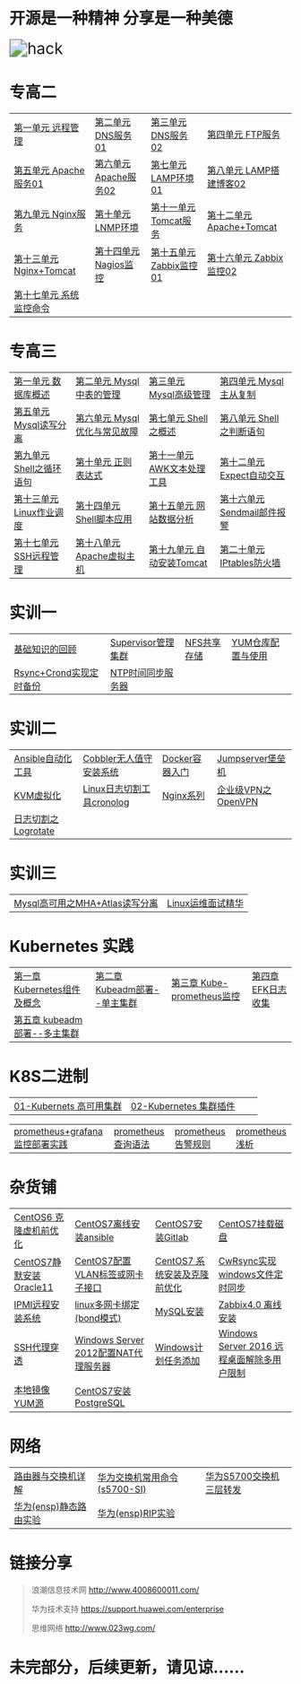 # 开源是一种精神  分享是一种美德

<img src="assets/hack.gif" alt="hack" style="zoom:200%;" />



# 专高二

<table border="0">
    <tr>
        <td><a href="专高二/第一单元 远程管理/第一单元 远程管理.md">第一单元 远程管理</a></td>
		<td><a href="专高二/第二单元 DNS服务01/第二单元 DNS服务01.md">第二单元 DNS服务01</a></td>
        <td><a href="专高二/第三单元 DNS服务02/第三单元 DNS服务02.md">第三单元 DNS服务02</a></td>
        <td><a href="专高二/第四单元 FTP服务/第四单元 FTP服务.md">第四单元 FTP服务</a></td>
    </tr>
    <tr>
        <td><a href="专高二/第五单元 Apache服务01/第五单元 Apache服务01.md">第五单元 Apache服务01</a></td>
        <td><a href="专高二/第六单元 Apache服务02/第六单元 Apache服务02.md">第六单元 Apache服务02</a></td>
        <td><a href="专高二/第七单元 LAMP环境01/第七单元 LAMP环境01.md">第七单元 LAMP环境01</a></td>
        <td><a href="专高二/第八单元 LAMP搭建博客02/第八单元 LAMP搭建博客02.md">第八单元 LAMP搭建博客02</a></td>
    </tr>
	<tr>
        <td><a href="专高二/第九单元 Nginx服务/第九单元 Nginx服务.md">第九单元 Nginx服务</a></td>
        <td><a href="专高二/第十单元 LNMP环境/第十单元 LNMP环境.md">第十单元 LNMP环境</a></td>
        <td><a href="专高二/第十一单元 Tomcat服务/第十一单元 Tomcat服务.md">第十一单元 Tomcat服务</a></td>
        <td><a href="专高二/第十二单元 Apache+Tomcat/第十二单元 Apache+Tomcat.md">第十二单元 Apache+Tomcat</a></td>
    </tr>
	<tr>
        <td><a href="专高二/第十三单元 Nginx+Tomcat/第十三单元 Nginx+Tomcat.md">第十三单元 Nginx+Tomcat</a></td>
        <td><a href="专高二/第十四单元 Nagios监控/第十四单元 Nagios监控.md">第十四单元 Nagios监控</a></td>
        <td><a href="专高二/第十五单元 Zabbix监控01/第十五单元 Zabbix监控01.md">第十五单元 Zabbix监控01</a></td>
        <td><a href="专高二/第十六单元 Zabbix监控02/第十六单元 Zabbix监控02.md">第十六单元 Zabbix监控02</a></td>
    </tr>
	<tr>
        <td><a href="专高二/第十七单元 系统监控命令/第十七单元 系统监控命令.md">第十七单元 系统监控命令</a></td>
    </tr>
</table>



# 专高三

<table border="0">
    <tr>
        <td><a href="专高三/第一单元 数据库概述/第一单元 数据库概述.md">第一单元 数据库概述</a></td>
		<td><a href="专高三/第二单元 Mysql中表的管理/第二单元 Mysql中表的管理.md">第二单元 Mysql中表的管理</a></td>
        <td><a href="专高三/第三单元 Mysql高级管理/第三单元 Mysql高级管理.md">第三单元 Mysql高级管理</a></td>
        <td><a href="专高三/第四单元 Mysql主从复制/第四单元 Mysql主从复制.md">第四单元 Mysql主从复制</a></td>
    </tr>
    <tr>
        <td><a href="专高三/第五单元 Mysql读写分离/第五单元 Mysql读写分离.md">第五单元 Mysql读写分离</a></td>
        <td><a href="专高三/第六单元 Mysql优化与常见故障/第六单元 Mysql优化与常见故障.md">第六单元 Mysql优化与常见故障</a></td>
        <td><a href="专高三/第七单元 Shell之概述/第七单元 Shell之概述.md">第七单元 Shell之概述</a></td>
        <td><a href="专高三/第八单元 Shell之判断语句/第八单元 Shell之判断语句.md">第八单元 Shell之判断语句</a></td>
    </tr>
	<tr>
        <td><a href="专高三/第九单元 Shell之循环语句/第九单元 Shell之循环语句.md">第九单元 Shell之循环语句</a></td>
        <td><a href="专高三/第十单元 正则表达式/第十单元 正则表达式.md">第十单元 正则表达式</a></td>
        <td><a href="专高三/第十一单元 AWK文本处理工具/第十一单元 AWK文本处理工具.md">第十一单元 AWK文本处理工具</a></td>
        <td><a href="专高三/第十二单元 Expect自动交互/第十二单元 Expect自动交互.md">第十二单元 Expect自动交互</a></td>
    </tr>
	<tr>
        <td><a href="专高三/第十三单元 Linux作业调度/第十三单元 Linux作业调度.md">第十三单元 Linux作业调度</a></td>
        <td><a href="专高三/第十四单元 Shell脚本应用/第十四单元 Shell脚本应用.md">第十四单元 Shell脚本应用</a></td>
        <td><a href="专高三/第十五单元 网站数据分析/第十五单元 网站数据分析.md">第十五单元 网站数据分析</a></td>
        <td><a href="专高三/第十六单元 邮件报警/第十六单元 Sendmail邮件报警.md">第十六单元 Sendmail邮件报警</a></td>
    </tr>
	<tr>
        <td><a href="专高三/第十七单元 SSH远程管理/第十七单元 SSH远程管理.md">第十七单元 SSH远程管理</a></td>
		<td><a href="专高三/第十八单元 Apache虚拟主机/第十八单元 Apache虚拟主机.md">第十八单元 Apache虚拟主机</a></td>
		<td><a href="专高三/第十九单元 自动安装Tomcat/第十九单元 自动安装Tomcat.md">第十九单元 自动安装Tomcat</a></td>
		<td><a href="专高三/第二十单元 IPtables防火墙/第二十单元 IPtables防火墙.md">第二十单元 IPtables防火墙</a></td>
    </tr>
</table>



# 实训一

<table border="0">
    <tr>
        <td><a href="实训一/基础知识的回顾.md">基础知识的回顾</a></td>
        <td><a href="实训一/Supervisor管理集群.md">Supervisor管理集群</a></td>
        <td><a href="实训一/NFS共享存储.md">NFS共享存储</a></td> 
        <td><a href="实训一/YUM仓库配置与使用.md">YUM仓库配置与使用</a></td>
     <tr>
     <tr>
        <td><a href="实训一/Rsync+Crond实现定时备份.md">Rsync+Crond实现定时备份</a></td>
         <td><a href="实训一/NTP时间同步服务器.md">NTP时间同步服务器</a></td>
     <tr>
</table>


# 实训二

<table border="0">
    <tr>
        <td><a href="实训二/Ansible自动化工具.md">Ansible自动化工具</a></td>
        <td><a href="实训二/Cobbler无人值守安装系统.md">Cobbler无人值守安装系统</a></td>
        <td><a href="实训二/Docker容器入门.md">Docker容器入门</a></td>
        <td><a href="实训二/Jumpserver堡垒机.md">Jumpserver堡垒机</a></td>
    </tr>
    <tr>
        <td><a href="实训二/KVM虚拟化.md">KVM虚拟化</a></td>
        <td><a href="实训二/Linux日志切割工具cronolog.md">Linux日志切割工具cronolog</a></td>
        <td><a href="实训二/Nginx系列.md">Nginx系列</a></td>
        <td><a href="实训二/企业级VPN之OpenVPN.md">企业级VPN之OpenVPN</a></td>
    </tr>
    <tr>
        <td><a href="实训二/日志切割之Logrotate.md">日志切割之Logrotate</a></td>
    </tr>
</table>



# 实训三

<table border="0">
    <tr>
        <td><a href="实训三/Mysql高可用之MHA+Atlas读写分离.md">Mysql高可用之MHA+Atlas读写分离</a></td>
        <td><a href="实训三/Linux运维面试精华.md">Linux运维面试精华</a></td>
    </tr>
</table>



# Kubernetes 实践

<table border="0">
    <tr>
        <td><a href="Kubernetes/kubernetes实践/第一章 Kubernetes组件及概念.md">第一章 Kubernetes组件及概念</a></td>
         <td><a href="Kubernetes/kubernetes实践/第二章 Kubeadm部署--单主集群.md">第二章 Kubeadm部署--单主集群</a></td>
        <td><a href="Kubernetes/kubernetes实践/第三章 Kube-prometheus监控.md">第三章 Kube-prometheus监控</a></td>
         <td><a href="Kubernetes/kubernetes实践/第四章 EFK日志收集.md">第四章 EFK日志收集</a></td>
    </tr>
   <tr>
		<td><a href="Kubernetes/kubernetes实践/第五章 kubeadm部署--多主集群.md">第五章 kubeadm部署--多主集群</a></td>
    </tr>
</table>



# K8S二进制

<table border="0">
    <tr>
        <td><a href="Kubernetes/01-Kubernets高可用集群.md">01-Kubernets 高可用集群</a></td>
        <td><a href="Kubernetes/02-Kubernetes集群插件.md">02-Kubernetes 集群插件</a></td>
        <td><a href=""></a></td>
        <td><a href=""></a></td>
    </tr>
</table>
<table border="0">
    <tr>
    <td><a href="Kubernetes/promethues/prometheus+grafana监控部署实践.md">prometheus+grafana 监控部署实践</a></td>
    <td><a href="Kubernetes/promethues/prometheus查询语法.md">prometheus 查询语法</a></td>
    <td><a href="Kubernetes/promethues/prometheus告警规则.md">prometheus 告警规则</a></td>
    <td><a href="Kubernetes/promethues/prometheus浅析.md">prometheus 浅析</a></td>
    </tr>
</table>



# 杂货铺

<table border="0">
<tr>
        <td><a href="杂货铺/CentOS6克隆虚机前优化.md">CentOS6 克隆虚机前优化</a></td>
    	<td><a href="杂货铺/CentOS7离线安装ansible.md">CentOS7离线安装ansible</a></td>
        <td><a href="杂货铺/CentOS7安装Gitlab.md">CentOS7安装Gitlab</a></td>
        <td><a href="杂货铺/CentOS7挂载磁盘.md">CentOS7挂载磁盘</a></td>
        </tr>
<tr> 
    <td><a href="杂货铺/CentOS7静默安装Oracle11.md">CentOS7静默安装Oracle11</a></td>
    <td><a href="杂货铺/CentOS7配置VLAN标签或网卡子接口.md">CentOS7配置VLAN标签或网卡子接口</a></td>
    <td><a href="杂货铺/CentOS7系统安装及克隆前优化.md">CentOS7 系统安装及克隆前优化</a></td>
    <td><a href="杂货铺/CwRsync实现windows下文件定时同步.md">CwRsync实现windows文件定时同步</a></td>   
	</tr>
<tr>
    <td><a href="杂货铺/IPMI远程安装系统.md">IPMI远程安装系统</a></td>
    <td><a href="杂货铺/linux多网卡绑定(bond模式).md">linux多网卡绑定(bond模式)</a></td>
    <td><a href="杂货铺/MySQL安装.md">MySQL安装</a></td>
    <td><a href="杂货铺/Zabbix4.0 离线安装.md">Zabbix4.0 离线安装</a></td>
	</tr>
<tr>
    <td><a href="杂货铺/SSH代理穿透.md">SSH代理穿透</a></td>
    <td><a href="杂货铺/Windows Server 2012配置NAT代理服务器.md">Windows Server 2012配置NAT代理服务器</a></td>
    <td><a href="杂货铺/Windows计划任务添加.md">Windows计划任务添加</a></td>
    <td><a href="杂货铺/Windows Server 2016 远程桌面解除多用户限制.md">Windows Server 2016 远程桌面解除多用户限制</a>	</td>  
    </tr>
<tr>
	<td><a href="杂货铺/本地镜像YUM源.md">本地镜像YUM源</a></td>
    <td><a href="杂货铺/CentOS7安装PostgreSQL.md">CentOS7安装PostgreSQL</a></td> 
    </tr>
</table>





# 网络

<table border="0">
    <tr>
        <td><a href="网络/路由器与交换机详解.md">路由器与交换机详解</a></td>
        <td><a href="网络/华为交换机常用命令(s5700-SI).md">华为交换机常用命令(s5700-SI)</a></td>
        <td><a href="网络/华为S5700交换机三层转发.md">华为S5700交换机三层转发</a></td>
    </tr>
    <tr>
        <td><a href="网络/华为(ensp)静态路由实验.md">华为(ensp)静态路由实验</a></td>
        <td><a href="网络/华为(ensp)RIP实验.md">华为(ensp)RIP实验</a></td>
    </tr>
</table>



# 链接分享

> 浪潮信息技术网		http://www.4008600011.com/
>
> 华为技术支持			https://support.huawei.com/enterprise
>
> 思维网络					http://www.023wg.com/









# 未完部分，后续更新，请见谅......